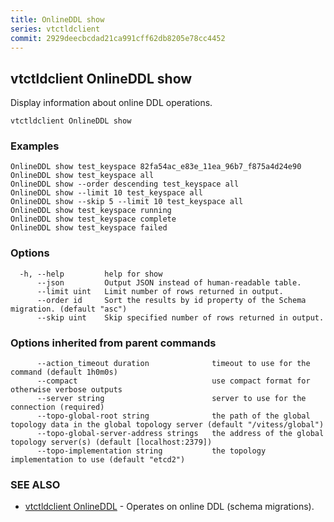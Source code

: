 ```yaml
---
title: OnlineDDL show
series: vtctldclient
commit: 2929deecbcdad21ca991cff62db8205e78cc4452
---
```

## vtctldclient OnlineDDL show

Display information about online DDL operations.

```
vtctldclient OnlineDDL show
```

### Examples

```
OnlineDDL show test_keyspace 82fa54ac_e83e_11ea_96b7_f875a4d24e90
OnlineDDL show test_keyspace all
OnlineDDL show --order descending test_keyspace all
OnlineDDL show --limit 10 test_keyspace all
OnlineDDL show --skip 5 --limit 10 test_keyspace all
OnlineDDL show test_keyspace running
OnlineDDL show test_keyspace complete
OnlineDDL show test_keyspace failed
```

### Options

```
  -h, --help         help for show
      --json         Output JSON instead of human-readable table.
      --limit uint   Limit number of rows returned in output.
      --order id     Sort the results by id property of the Schema migration. (default "asc")
      --skip uint    Skip specified number of rows returned in output.
```

### Options inherited from parent commands

```
      --action_timeout duration              timeout to use for the command (default 1h0m0s)
      --compact                              use compact format for otherwise verbose outputs
      --server string                        server to use for the connection (required)
      --topo-global-root string              the path of the global topology data in the global topology server (default "/vitess/global")
      --topo-global-server-address strings   the address of the global topology server(s) (default [localhost:2379])
      --topo-implementation string           the topology implementation to use (default "etcd2")
```

### SEE ALSO

* [vtctldclient OnlineDDL](./vtctldclient_onlineddl/)	 - Operates on online DDL (schema migrations).

